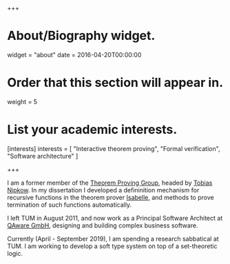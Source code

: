 +++
# About/Biography widget.
widget = "about"
date = 2016-04-20T00:00:00

# Order that this section will appear in.
weight = 5

# List your academic interests.
[interests]
  interests = [
    "Interactive theorem proving",
    "Formal verification",
    "Software architecture"
  ]

+++

I am a former member of the [Theorem Proving Group](https://www21.in.tum.de), headed by [Tobias Nipkow](https://www21.in.tum.de/~nipkow).
In my dissertation I developed a defininition mechanism for recursive functions in the theorem prover [Isabelle](https://isabelle.in.tum.de/),
and methods to prove termination of such functions automatically.

I left TUM in August 2011, and now work as a Principal Software Architect at [QAware GmbH](https://www.qaware.de/), designing
and building complex business software.

Currently (April - September 2019), I am spending a research sabbatical at TUM. I am working to develop a soft type system on top
of a set-theoretic logic.
